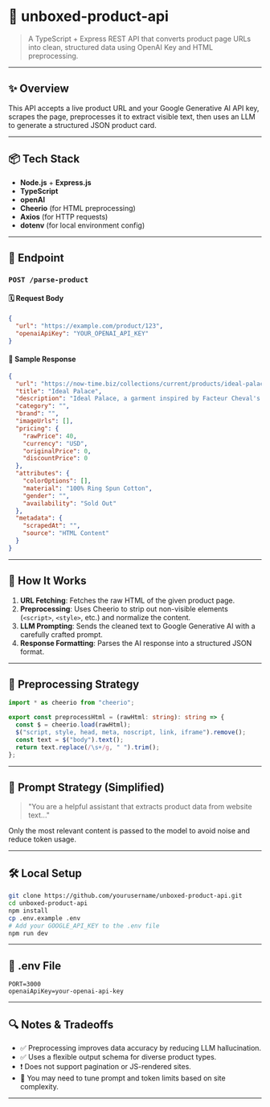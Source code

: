 # 🧐 unboxed-product-api

> A TypeScript + Express REST API that converts product page URLs into clean, structured data using OpenAI Key and HTML preprocessing.

---

## ✨ Overview

This API accepts a live product URL and your Google Generative AI API key, scrapes the page, preprocesses it to extract visible text, then uses an LLM to generate a structured JSON product card.

---

## 📦 Tech Stack

- **Node.js** + **Express.js**
- **TypeScript**
- **openAI**
- **Cheerio** (for HTML preprocessing)
- **Axios** (for HTTP requests)
- **dotenv** (for local environment config)

---

## 🚀 Endpoint

### `POST /parse-product`

#### 🗓 Request Body

```json
{
  "url": "https://example.com/product/123",
  "openaiApiKey": "YOUR_OPENAI_API_KEY"
}
```

#### 📄 Sample Response

```json
{
  "url": "https://now-time.biz/collections/current/products/ideal-palace",
  "title": "Ideal Palace",
  "description": "Ideal Palace, a garment inspired by Facteur Cheval's historic monument called the 'Ideal Palace'.",
  "category": "",
  "brand": "",
  "imageUrls": [],
  "pricing": {
    "rawPrice": 40,
    "currency": "USD",
    "originalPrice": 0,
    "discountPrice": 0
  },
  "attributes": {
    "colorOptions": [],
    "material": "100% Ring Spun Cotton",
    "gender": "",
    "availability": "Sold Out"
  },
  "metadata": {
    "scrapedAt": "",
    "source": "HTML Content"
  }
}
```

---

## 🧪 How It Works

1. **URL Fetching**: Fetches the raw HTML of the given product page.
2. **Preprocessing**: Uses Cheerio to strip out non-visible elements (`<script>`, `<style>`, etc.) and normalize the content.
3. **LLM Prompting**: Sends the cleaned text to Google Generative AI with a carefully crafted prompt.
4. **Response Formatting**: Parses the AI response into a structured JSON format.

---

## 🧼 Preprocessing Strategy

```ts
import * as cheerio from "cheerio";

export const preprocessHtml = (rawHtml: string): string => {
  const $ = cheerio.load(rawHtml);
  $("script, style, head, meta, noscript, link, iframe").remove();
  const text = $("body").text();
  return text.replace(/\s+/g, " ").trim();
};
```

---

## 🤠 Prompt Strategy (Simplified)

> "You are a helpful assistant that extracts product data from website text..."

Only the most relevant content is passed to the model to avoid noise and reduce token usage.

---

## 🛠 Local Setup

```bash
git clone https://github.com/yourusername/unboxed-product-api.git
cd unboxed-product-api
npm install
cp .env.example .env
# Add your GOOGLE_API_KEY to the .env file
npm run dev
```

---

## 📄 .env File

```env
PORT=3000
openaiApiKey=your-openai-api-key
```

---

## 🔍 Notes & Tradeoffs

- ✅ Preprocessing improves data accuracy by reducing LLM hallucination.
- ✅ Uses a flexible output schema for diverse product types.
- ❗ Does not support pagination or JS-rendered sites.
- 🧠 You may need to tune prompt and token limits based on site complexity.

---
